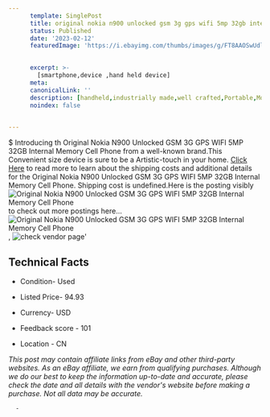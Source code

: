 ```yaml
---
      template: SinglePost
      title: original nokia n900 unlocked gsm 3g gps wifi 5mp 32gb internal memory cell phone
      status: Published
      date: '2023-02-12'
      featuredImage: 'https://i.ebayimg.com/thumbs/images/g/FT8AAOSwUdlWgkyu/s-l225.jpg'
       

      excerpt: >-
        [smartphone,device ,hand held device]
      meta:
      canonicalLink: ''
      description: [handheld,industrially made,well crafted,Portable,Mobile,Compact,Convenient,Lightweight,Maneuverable,Man-portable,Miniature,Carriable,Hand-held,Light,Holdable,Transportable,Mobile device,Pocket-sized,On-the-go,Wireless,Cordless,Compact size,Convenient size, smartphone,device ,hand held device]
      noindex: false
      

---
```

$
      Introducing th Original Nokia N900 Unlocked GSM 3G GPS WIFI 5MP 32GB Internal Memory Cell Phone from a well-known brand.This Convenient size device  is sure to be a Artistic-touch in your home. [Click Here](https://www.ebay.com/itm/363146224662?hash=item548d33a416%3Ag%3AFT8AAOSwUdlWgkyu&mkevt=1&mkcid=1&mkrid=711-53200-19255-0&campid=%253CePNCampaignId%253E&customid=%253CreferenceId%253E&toolid=10049) to read more to learn about the shipping costs and additional details for the Original Nokia N900 Unlocked GSM 3G GPS WIFI 5MP 32GB Internal Memory Cell Phone. Shipping cost is undefined.Here is the posting visibly ![Original Nokia N900 Unlocked GSM 3G GPS WIFI 5MP 32GB Internal Memory Cell Phone](https://i.ebayimg.com/thumbs/images/g/FT8AAOSwUdlWgkyu/s-l225.jpg) to check out more postings here... ![Original Nokia N900 Unlocked GSM 3G GPS WIFI 5MP 32GB Internal Memory Cell Phone](https://i.ebayimg.com/images/g/FT8AAOSwUdlWgkyu/s-l960.jpg), ![check vendor page](https://origin-galleryplus.ebayimg.com/ws/web/363146224662_2_0_1/225x225.jpg,https://origin-galleryplus.ebayimg.com/ws/web/363146224662_3_0_1/225x225.jpg,https://origin-galleryplus.ebayimg.com/ws/web/363146224662_4_0_1/225x225.jpg,https://origin-galleryplus.ebayimg.com/ws/web/363146224662_5_0_1/225x225.jpg,https://origin-galleryplus.ebayimg.com/ws/web/363146224662_6_0_1/225x225.jpg,https://origin-galleryplus.ebayimg.com/ws/web/363146224662_7_0_1/225x225.jpg,https://origin-galleryplus.ebayimg.com/ws/web/363146224662_8_0_1/225x225.jpg,https://origin-galleryplus.ebayimg.com/ws/web/363146224662_9_0_1/225x225.jpg,https://origin-galleryplus.ebayimg.com/ws/web/363146224662_10_0_1/225x225.jpg,https://origin-galleryplus.ebayimg.com/ws/web/363146224662_11_0_1/225x225.jpg,https://origin-galleryplus.ebayimg.com/ws/web/363146224662_12_0_1/225x225.jpg)'

      

 ## Technical Facts 



     
      

 - Condition- Used 


      

 - Listed Price- 94.93 


      

 - Currency- USD 


      

 - Feedback score - 101 


      

 - Location - CN 


      
      

 *_This post may contain affiliate links from eBay and other third-party websites. As an eBay affiliate, we earn from qualifying purchases. Although we do our best to keep the information up-to-date and accurate, please check the date and all details with the vendor's website before making a purchase. Not all data may be accurate._*




      -
